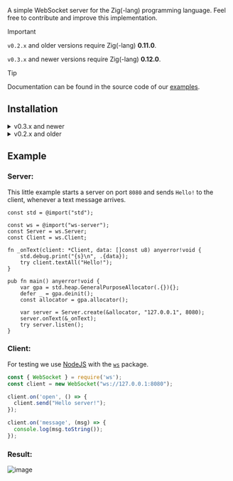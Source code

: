 A simple WebSocket server for the Zig(-lang) programming language. Feel free to contribute and improve this implementation.

> [!IMPORTANT]
> `v0.2.x` and older versions require Zig(-lang) **0.11.0**.
> 
> `v0.3.x` and newer versions require Zig(-lang) **0.12.0**.

> [!TIP]
> Documentation can be found in the source code of our [examples](https://github.com/ws-zig/ws-server/tree/main/examples).

## Installation
<details>
<summary>v0.3.x and newer</summary>
    
- [Download the source code](https://github.com/ws-zig/ws-server/archive/refs/heads/main.zip).
- Unzip the folder somewhere.
- Open your `build.zig`.
- Look for the following code:
```zig
    const exe = b.addExecutable(.{
        .name = "YOUR_PROJECT_NAME",
        .root_source_file = .{ .path = "src/main.zig" },
        .target = target,
        .optimize = optimize,
    });
```
- Paste the following source code below:
```zig
    const wsServerModule = b.addModule("ws-server", .{ .root_source_file = .{ .path = "PATH_TO_DIRECTORY/ws-server-main/src/main.zig" } });
    exe.root_module.addImport("ws-server", wsServerModule);
```
- Save the file and you're done!

#### To build or run your project, you can use the following commands:
- build: `zig build`
- run: 
</details>
<details>
<summary>v0.2.x and older</summary>
    
- [Download the source code](https://github.com/ws-zig/ws-server/archive/refs/heads/main.zip).
- Unzip the folder somewhere.
- Open your `build.zig`.
- Look for the following code:
```zig
    const exe = b.addExecutable(.{
        .name = "YOUR_PROJECT_NAME",
        // In this case the main source file is merely a path, however, in more
        // complicated build scripts, this could be a generated file.
        .root_source_file = .{ .path = "src/main.zig" },
        .target = target,
        .optimize = optimize,
    });
```
- Paste the following source code below:
```zig
    const wsServerModule = b.addModule("ws-server", .{ .source_file = .{ .path = "PATH_TO_DIRECTORY/ws-server-main/src/main.zig" } });
    exe.addModule("ws-server", wsServerModule);
```
- Save the file and you're done!

#### To build or run your project, you can use the following commands:
- build: `zig build`
- run: `zig run .\src\main.zig --deps ws-server --mod ws-server::PATH_TO_DIRECTORY\ws-server-main\src\main.zig`
</details>

## Example
### Server:
This little example starts a server on port `8080` and sends `Hello!` to the client, whenever a text message arrives.
```zig
const std = @import("std");

const ws = @import("ws-server");
const Server = ws.Server;
const Client = ws.Client;

fn _onText(client: *Client, data: []const u8) anyerror!void {
    std.debug.print("{s}\n", .{data});
    try client.textAll("Hello!");
}

pub fn main() anyerror!void {
    var gpa = std.heap.GeneralPurposeAllocator(.{}){};
    defer _ = gpa.deinit();
    const allocator = gpa.allocator();

    var server = Server.create(&allocator, "127.0.0.1", 8080);
    server.onText(&_onText);
    try server.listen();
}
```

### Client:
For testing we use [NodeJS](https://nodejs.org/) with the [`ws`](https://www.npmjs.com/package/ws) package.
```js
const { WebSocket } = require('ws');
const client = new WebSocket("ws://127.0.0.1:8080");

client.on('open', () => {
  client.send("Hello server!");
});

client.on('message', (msg) => {
  console.log(msg.toString());
});
```

### Result:
![image](https://github.com/ws-zig/ws-server/assets/154023155/1a209e56-c115-4f90-ab86-9c359ba90f5f)

